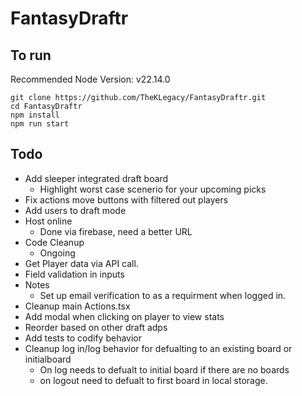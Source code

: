 # FantasyDraftr

## To run

Recommended Node Version: v22.14.0

```
git clone https://github.com/TheKLegacy/FantasyDraftr.git
cd FantasyDraftr
npm install
npm run start
```

## Todo

- Add sleeper integrated draft board
  - Highlight worst case scenerio for your upcoming picks
- Fix actions move buttons with filtered out players
- Add users to draft mode
- Host online
  - Done via firebase, need a better URL
- Code Cleanup
  - Ongoing
- Get Player data via API call.
- Field validation in inputs
- Notes
  - Set up email verification to as a requirment when logged in.
- Cleanup main Actions.tsx
- Add modal when clicking on player to view stats
- Reorder based on other draft adps
- Add tests to codify behavior
- Cleanup log in/log behavior for defualting to an existing board or initialboard
  - On log needs to defualt to initial board if there are no boards
  - on logout need to defualt to first board in local storage.